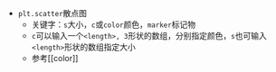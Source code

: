 - `plt.scatter`散点图
  - 关键字：`s`大小，`c`或`color`颜色，`marker`标记物
  - `c`可以输入一个`<length>, 3`形状的数组，分别指定颜色，`s`也可输入`<length>`形状的数组指定大小
  - 参考[[color]]
